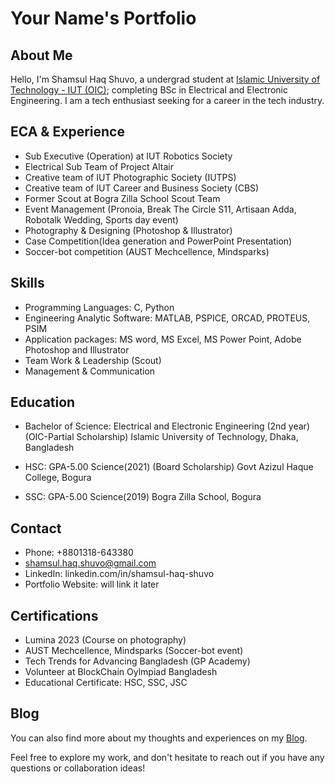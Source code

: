 # Your Name's Portfolio

## About Me

Hello, I'm Shamsul Haq Shuvo, a undergrad student at [Islamic University of Technology - IUT (OIC)](https://www.iutoic-dhaka.edu/); completing BSc in Electrical and Electronic Engineering. I am a tech enthusiast seeking for a career in the tech industry.


## ECA & Experience
- Sub Executive (Operation) at IUT Robotics Society
- Electrical Sub Team of Project Altair
- Creative team of IUT Photographic Society (IUTPS)
- Creative team of IUT Career and Business Society (CBS)
- Former Scout at Bogra Zilla School Scout Team
- Event Management (Pronoia, Break The Circle S11, Artisaan 
Adda, Robotalk Wedding, Sports day event)
- Photography & Designing (Photoshop & Illustrator)
- Case Competition(Idea generation and PowerPoint
Presentation)
- Soccer-bot competition (AUST Mechcellence, Mindsparks)


## Skills

- Programming Languages: C, Python
- Engineering Analytic Software: MATLAB, PSPICE, ORCAD, 
PROTEUS, PSIM
- Application packages: MS word, 
MS Excel, MS Power Point, Adobe 
Photoshop and Illustrator
- Team Work & Leadership (Scout)
- Management & Communication

## Education

- Bachelor of Science: Electrical and Electronic Engineering (2nd year) (OIC-Partial Scholarship)
Islamic University of Technology, Dhaka, Bangladesh

- HSC: GPA-5.00 Science(2021) (Board Scholarship)
Govt Azizul Haque College, Bogura

- SSC: GPA-5.00 Science(2019)
Bogra Zilla School, Bogura

## Contact

- Phone: +8801318-643380
- shamsul.haq.shuvo@gmail.com
- LinkedIn: linkedin.com/in/shamsul-haq-shuvo
- Portfolio Website: will link it later

## Certifications

- Lumina 2023 (Course on photography)
- AUST Mechcellence, Mindsparks (Soccer-bot event)
- Tech Trends for Advancing Bangladesh (GP Academy)
- Volunteer at BlockChain Oylmpiad Bangladesh
- Educational Certificate: HSC, SSC, JSC


## Blog

You can also find more about my thoughts and experiences on my [Blog](link-to-your-blog).

Feel free to explore my work, and don't hesitate to reach out if you have any questions or collaboration ideas!
